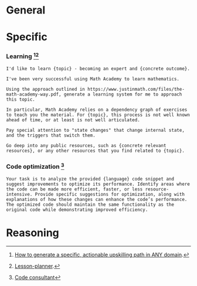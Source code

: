 # General

# Specific
### Learning [^1][^2]
```
I'd like to learn {topic} - becoming an expert and {concrete outcome}.

I've been very successful using Math Academy to learn mathematics.

Using the approach outlined in https://www.justinmath.com/files/the-math-academy-way.pdf, generate a learning system for me to approach this topic.

In particular, Math Academy relies on a dependency graph of exercises to teach you the material. For {topic}, this process is not well known ahead of time, or at least is not well articulated.

Pay special attention to "state changes" that change internal state, and the triggers that switch them.

Go deep into any public resources, such as {concrete relevant resources}, or any other resources that you find related to {topic}.
```

### Code optimization [^3]

```
Your task is to analyze the provided {language} code snippet and suggest improvements to optimize its performance. Identify areas where the code can be made more efficient, faster, or less resource-intensive. Provide specific suggestions for optimization, along with explanations of how these changes can enhance the code’s performance. The optimized code should maintain the same functionality as the original code while demonstrating improved efficiency.
```

# Reasoning


[^1]: [How to generate a specific, actionable upskilling path in ANY domain](https://x.com/justinskycak/status/1925405621123154073).
[^2]: [Lesson-planner](https://docs.anthropic.com/en/resources/prompt-library/lesson-planner).
[^3]: [Code consultant](https://docs.anthropic.com/en/resources/prompt-library/code-consultant)